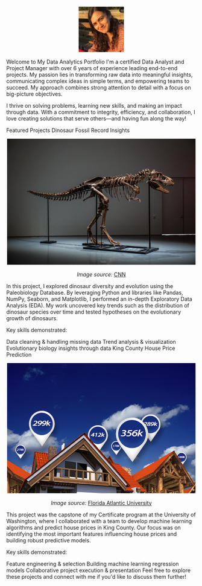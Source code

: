 <p align="center"> <img src="Profile.png" width="120"> </p>
Welcome to My Data Analytics Portfolio
I'm a certified Data Analyst and Project Manager with over 6 years of experience leading end-to-end projects. My passion lies in transforming raw data into meaningful insights, communicating complex ideas in simple terms, and empowering teams to succeed. My approach combines strong attention to detail with a focus on big-picture objectives.

I thrive on solving problems, learning new skills, and making an impact through data. With a commitment to integrity, efficiency, and collaboration, I love creating solutions that serve others—and having fun along the way!

Featured Projects
Dinosaur Fossil Record Insights
<p align="center"> <img src="Dinosaur.png" width="500"> </p> <p align="center"><em>Image source:</em> <a href="https://www.cnn.com/style/article/gorgosaurus-dinosaur-skeleton-auction-scn/index.html">CNN</a></p>
In this project, I explored dinosaur diversity and evolution using the Paleobiology Database. By leveraging Python and libraries like Pandas, NumPy, Seaborn, and Matplotlib, I performed an in-depth Exploratory Data Analysis (EDA). My work uncovered key trends such as the distribution of dinosaur species over time and tested hypotheses on the evolutionary growth of dinosaurs.

Key skills demonstrated:

Data cleaning & handling missing data
Trend analysis & visualization
Evolutionary biology insights through data
King County House Price Prediction
<p align="center"> <img src="King-County-House.png" width="500"> </p> <p align="center"><em>Image source:</em> <a href="https://www.fau.edu/newsdesk/articles/left-most-digit-on-homes-asking-price-matters-most.php">Florida Atlantic University</a></p>
This project was the capstone of my Certificate program at the University of Washington, where I collaborated with a team to develop machine learning algorithms and predict house prices in King County. Our focus was on identifying the most important features influencing house prices and building robust predictive models.

Key skills demonstrated:

Feature engineering & selection
Building machine learning regression models
Collaborative project execution & presentation
Feel free to explore these projects and connect with me if you'd like to discuss them further!

